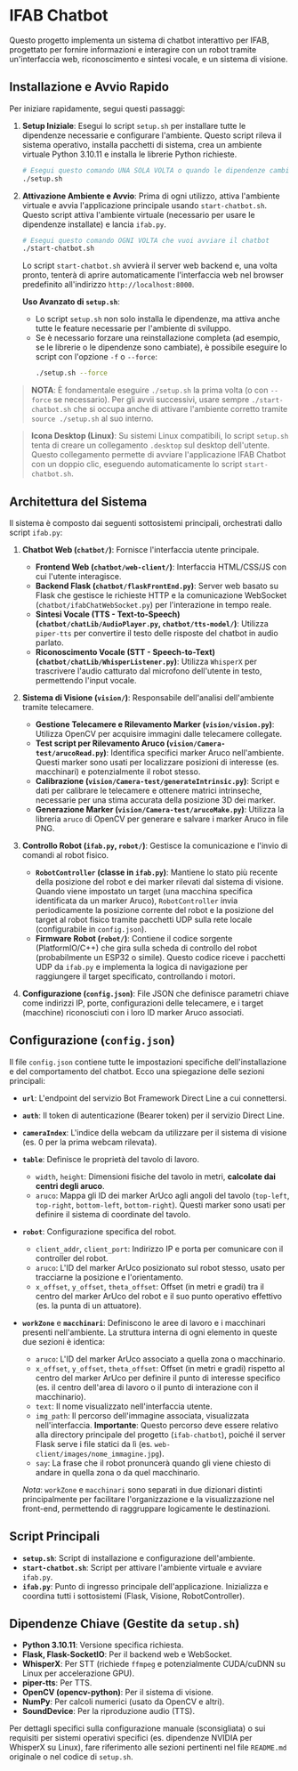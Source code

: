 # IFAB Chatbot

Questo progetto implementa un sistema di chatbot interattivo per IFAB, progettato per fornire informazioni e interagire con un robot tramite un'interfaccia web, riconoscimento e sintesi vocale, e un sistema di visione.

## Installazione e Avvio Rapido

Per iniziare rapidamente, segui questi passaggi:

1.  **Setup Iniziale**: Esegui lo script `setup.sh` per installare tutte le dipendenze necessarie e configurare l'ambiente. Questo script rileva il sistema operativo, installa pacchetti di sistema, crea un ambiente virtuale Python 3.10.11 e installa le librerie Python richieste.

    ```bash
    # Esegui questo comando UNA SOLA VOLTA o quando le dipendenze cambiano
    ./setup.sh
    ```

2.  **Attivazione Ambiente e Avvio**: Prima di ogni utilizzo, attiva l'ambiente virtuale e avvia l'applicazione principale usando `start-chatbot.sh`. Questo script attiva l'ambiente virtuale (necessario per usare le dipendenze installate) e lancia `ifab.py`.

    ```bash
    # Esegui questo comando OGNI VOLTA che vuoi avviare il chatbot
    ./start-chatbot.sh
    ```

    Lo script `start-chatbot.sh` avvierà il server web backend e, una volta pronto, tenterà di aprire automaticamente l'interfaccia web nel browser predefinito all'indirizzo `http://localhost:8000`.

    **Uso Avanzato di `setup.sh`**:
    -   Lo script `setup.sh` non solo installa le dipendenze, ma attiva anche tutte le feature necessarie per l'ambiente di sviluppo.
    -   Se è necessario forzare una reinstallazione completa (ad esempio, se le librerie o le dipendenze sono cambiate), è possibile eseguire lo script con l'opzione `-f` o `--force`:
        ```bash
        ./setup.sh --force
        ```

> **NOTA**: È fondamentale eseguire `./setup.sh` la prima volta (o con `--force` se necessario). Per gli avvii successivi, usare sempre `./start-chatbot.sh` che si occupa anche di attivare l'ambiente corretto tramite `source ./setup.sh` al suo interno.

> **Icona Desktop (Linux)**: Su sistemi Linux compatibili, lo script `setup.sh` tenta di creare un collegamento `.desktop` sul desktop dell'utente. Questo collegamento permette di avviare l'applicazione IFAB Chatbot con un doppio clic, eseguendo automaticamente lo script `start-chatbot.sh`.

## Architettura del Sistema

Il sistema è composto dai seguenti sottosistemi principali, orchestrati dallo script `ifab.py`:

1.  **Chatbot Web (`chatbot/`)**: Fornisce l'interfaccia utente principale.
    *   **Frontend Web (`chatbot/web-client/`)**: Interfaccia HTML/CSS/JS con cui l'utente interagisce.
    *   **Backend Flask (`chatbot/flaskFrontEnd.py`)**: Server web basato su Flask che gestisce le richieste HTTP e la comunicazione WebSocket (`chatbot/ifabChatWebSocket.py`) per l'interazione in tempo reale.
    *   **Sintesi Vocale (TTS - Text-to-Speech) (`chatbot/chatLib/AudioPlayer.py`, `chatbot/tts-model/`)**: Utilizza `piper-tts` per convertire il testo delle risposte del chatbot in audio parlato.
    *   **Riconoscimento Vocale (STT - Speech-to-Text) (`chatbot/chatLib/WhisperListener.py`)**: Utilizza `WhisperX` per trascrivere l'audio catturato dal microfono dell'utente in testo, permettendo l'input vocale.

2.  **Sistema di Visione (`vision/`)**: Responsabile dell'analisi dell'ambiente tramite telecamere.
    *   **Gestione Telecamere e Rilevamento Marker (`vision/vision.py`)**: Utilizza OpenCV per acquisire immagini dalle telecamere collegate.
    *   **Test script per Rilevamento Aruco (`vision/Camera-test/arucoRead.py`)**: Identifica specifici marker Aruco nell'ambiente. Questi marker sono usati per localizzare posizioni di interesse (es. macchinari) e potenzialmente il robot stesso.
    *   **Calibrazione (`vision/Camera-test/generateIntrinsic.py`)**: Script e dati per calibrare le telecamere e ottenere matrici intrinseche, necessarie per una stima accurata della posizione 3D dei marker.
    *   **Generazione Marker (`vision/Camera-test/arucoMake.py`)**: Utilizza la libreria `aruco` di OpenCV per generare e salvare i marker Aruco in file PNG.

3.  **Controllo Robot (`ifab.py`, `robot/`)**: Gestisce la comunicazione e l'invio di comandi al robot fisico.
    *   **`RobotController` (classe in `ifab.py`)**: Mantiene lo stato più recente della posizione del robot e dei marker rilevati dal sistema di visione. Quando viene impostato un target (una macchina specifica identificata da un marker Aruco), `RobotController` invia periodicamente la posizione corrente del robot e la posizione del target al robot fisico tramite pacchetti UDP sulla rete locale (configurabile in `config.json`).
    *   **Firmware Robot (`robot/`)**: Contiene il codice sorgente (PlatformIO/C++) che gira sulla scheda di controllo del robot (probabilmente un ESP32 o simile). Questo codice riceve i pacchetti UDP da `ifab.py` e implementa la logica di navigazione per raggiungere il target specificato, controllando i motori.

4.  **Configurazione (`config.json`)**: File JSON che definisce parametri chiave come indirizzi IP, porte, configurazioni delle telecamere, e i target (macchine) riconosciuti con i loro ID marker Aruco associati.

## Configurazione (`config.json`)

Il file `config.json` contiene tutte le impostazioni specifiche dell'installazione e del comportamento del chatbot. Ecco una spiegazione delle sezioni principali:

-   **`url`**: L'endpoint del servizio Bot Framework Direct Line a cui connettersi.
-   **`auth`**: Il token di autenticazione (Bearer token) per il servizio Direct Line.
-   **`cameraIndex`**: L'indice della webcam da utilizzare per il sistema di visione (es. 0 per la prima webcam rilevata).
-   **`table`**: Definisce le proprietà del tavolo di lavoro.
    -   `width`, `height`: Dimensioni fisiche del tavolo in metri, **calcolate dai centri degli aruco**.
    -   `aruco`: Mappa gli ID dei marker ArUco agli angoli del tavolo (`top-left`, `top-right`, `bottom-left`, `bottom-right`). Questi marker sono usati per definire il sistema di coordinate del tavolo.
-   **`robot`**: Configurazione specifica del robot.
    -   `client_addr`, `client_port`: Indirizzo IP e porta per comunicare con il controller del robot.
    -   `aruco`: L'ID del marker ArUco posizionato sul robot stesso, usato per tracciarne la posizione e l'orientamento.
    -   `x_offset`, `y_offset`, `theta_offset`: Offset (in metri e gradi) tra il centro del marker ArUco del robot e il suo punto operativo effettivo (es. la punta di un attuatore).
-   **`workZone`** e **`macchinari`**: Definiscono le aree di lavoro e i macchinari presenti nell'ambiente. La struttura interna di ogni elemento in queste due sezioni è identica:
    -   `aruco`: L'ID del marker ArUco associato a quella zona o macchinario.
    -   `x_offset`, `y_offset`, `theta_offset`: Offset (in metri e gradi) rispetto al centro del marker ArUco per definire il punto di interesse specifico (es. il centro dell'area di lavoro o il punto di interazione con il macchinario).
    -   `text`: Il nome visualizzato nell'interfaccia utente.
    -   `img_path`: Il percorso dell'immagine associata, visualizzata nell'interfaccia. **Importante**: Questo percorso deve essere relativo alla directory principale del progetto (`ifab-chatbot`), poiché il server Flask serve i file statici da lì (es. `web-client/images/nome_immagine.jpg`).
    -   `say`: La frase che il robot pronuncerà quando gli viene chiesto di andare in quella zona o da quel macchinario.

    *Nota*: `workZone` e `macchinari` sono separati in due dizionari distinti principalmente per facilitare l'organizzazione e la visualizzazione nel front-end, permettendo di raggruppare logicamente le destinazioni.

## Script Principali

-   **`setup.sh`**: Script di installazione e configurazione dell'ambiente.
-   **`start-chatbot.sh`**: Script per attivare l'ambiente virtuale e avviare `ifab.py`.
-   **`ifab.py`**: Punto di ingresso principale dell'applicazione. Inizializza e coordina tutti i sottosistemi (Flask, Visione, RobotController).

## Dipendenze Chiave (Gestite da `setup.sh`)

-   **Python 3.10.11**: Versione specifica richiesta.
-   **Flask, Flask-SocketIO**: Per il backend web e WebSocket.
-   **WhisperX**: Per STT (richiede `ffmpeg` e potenzialmente CUDA/cuDNN su Linux per accelerazione GPU).
-   **piper-tts**: Per TTS.
-   **OpenCV (opencv-python)**: Per il sistema di visione.
-   **NumPy**: Per calcoli numerici (usato da OpenCV e altri).
-   **SoundDevice**: Per la riproduzione audio (TTS).

Per dettagli specifici sulla configurazione manuale (sconsigliata) o sui requisiti per sistemi operativi specifici (es. dipendenze NVIDIA per WhisperX su Linux), fare riferimento alle sezioni pertinenti nel file `README.md` originale o nel codice di `setup.sh`.
